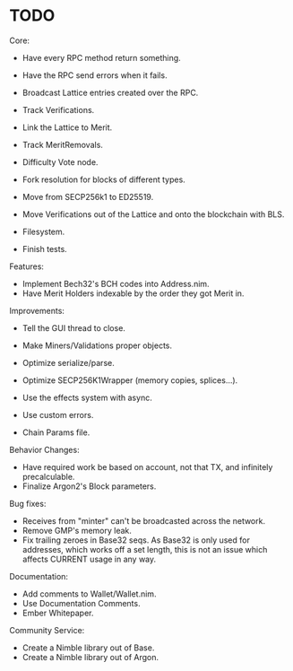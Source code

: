 # TODO

Core:
- Have every RPC method return something.
- Have the RPC send errors when it fails.

- Broadcast Lattice entries created over the RPC.

- Track Verifications.
- Link the Lattice to Merit.
- Track MeritRemovals.
- Difficulty Vote node.
- Fork resolution for blocks of different types.

- Move from SECP256k1 to ED25519.
- Move Verifications out of the Lattice and onto the blockchain with BLS.

- Filesystem.
- Finish tests.

Features:
- Implement Bech32's BCH codes into Address.nim.
- Have Merit Holders indexable by the order they got Merit in.

Improvements:
- Tell the GUI thread to close.

- Make Miners/Validations proper objects.
- Optimize serialize/parse.
- Optimize SECP256K1Wrapper (memory copies, splices...).

- Use the effects system with async.
- Use custom errors.

- Chain Params file.

Behavior Changes:
- Have required work be based on account, not that TX, and infinitely precalculable.
- Finalize Argon2's Block parameters.

Bug fixes:
- Receives from "minter" can't be broadcasted across the network.
- Remove GMP's memory leak.
- Fix trailing zeroes in Base32 seqs. As Base32 is only used for addresses, which works off a set length, this is not an issue which affects CURRENT usage in any way.

Documentation:
- Add comments to Wallet/Wallet.nim.
- Use Documentation Comments.
- Ember Whitepaper.

Community Service:
- Create a Nimble library out of Base.
- Create a Nimble library out of Argon.
